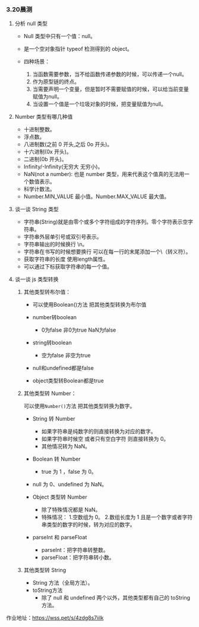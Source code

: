 ### 3.20晨测
1. 分析 null 类型
    - Null 类型中只有一个值：null。
    - 是一个空对象指针 typeof 检测得到的 object。

    - 四种场景：
        1. 当函数需要参数，当不给函数传递参数的时候，可以传递一个null。
        2. 作为原型链的终点。
        3. 当需要声明一个变量，但是暂时不需要赋值的时候，可以给当前变量赋值为null。
        4. 当设置一个值是一个垃圾对象的时候，把变量赋值为null。

2. Number 类型有哪几种值 
    - 十进制整数。 
    - 浮点数。
    - 八进制数(之前 0 开头,之后 0o 开头)。
    - 十六进制(0x 开头)。
    - 二进制(0b 开头)。
    - Infinity/-Infinity(无穷大 无穷小)。
    - NaN(not a number): 也是 number 类型，用来代表这个值真的无法用一个数值表示。
    - 科学计数法。
    - Number.MIN_VALUE 最小值。Number.MAX_VALUE 最大值。

3. 谈一谈 String 类型
    - 字符串(String)就是由零个或多个字符组成的字符序列。零个字符表示空字符串。
    - 字符串外层单引号或双引号表示。
    - 字符串输出的时候换行  \n。
    - 字符串在书写的时候想要换行 可以在每一行的末尾添加一个\（转义符）。
    - 获取字符串的长度 使用length属性。
    - 可以通过下标获取字符串的每一个值。

4. 谈一谈 js 类型转换
    1. 其他类型转布尔值：  
        - 可以使用Boolean()方法 把其他类型转换为布尔值
        - number转boolean
            - 0为false  非0为true  NaN为false

        - string转boolean
            - 空为false  非空为true

        - null和undefined都是false

        - object类型转Boolean都是true
    2. 其他类型转 Number：  

        可以使用`Number()`方法 把其他类型转换为数字。
        - String 转 Number
            - 如果字符串是纯数字的则直接转换为对应的数字。
            - 如果字符串时候空 或者只有空白字符 则直接转换为 0。
            - 其他情况转为 NaN。
        - Boolean 转 Number
            - true 为 1 ，false 为 0。
        - null 为 0、undefined 为 NaN。
        - Object 类型转 Number
            - 除了特殊情况都是 NaN。
            - 特殊情况：
                1.空数组为 0。
                2.数组长度为 1  且是一个数字或者字符串类型的数字的时候，转为对应的数字。

        - parseInt 和 parseFloat
            - parseInt：把字符串转整数。
            - parseFloat：把字符串转小数。

    3. 其他类型转 String
        - String 方法（全局方法）。
        - toString方法  
            - 除了 null 和 undefined 两个以外，其他类型都有自己的 toString 方法。

作业地址：https://wss.pet/s/4zdg8s7iilk
